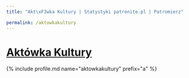 ```yaml
---
title: "Akt\xF3wka Kultury | Statystyki patronite.pl | Patromierz"

permalink: /aktowkakultury
---
```


# [Aktówka Kultury](https://patronite.pl/aktowkakultury)

{% include profile.md name="aktowkakultury" prefix="a" %}
